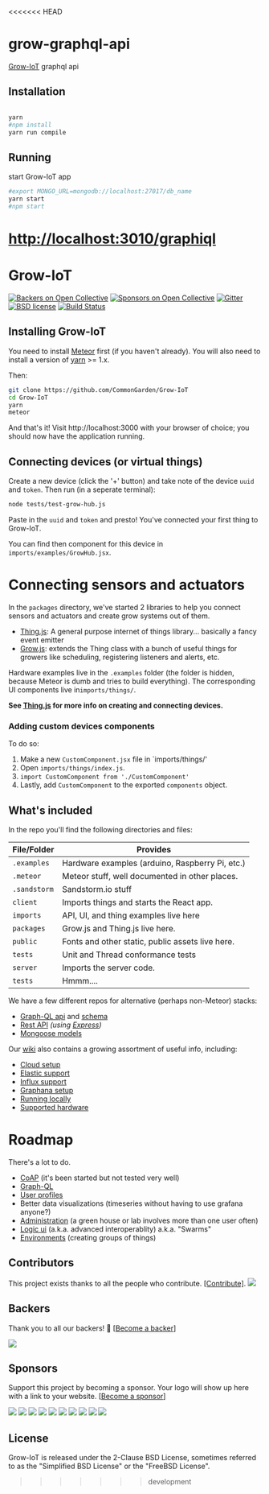 <<<<<<< HEAD
# grow-graphql-api

[Grow-IoT](https://github.com/CommonGarden/Grow-IoT) graphql api

## Installation

```sh

yarn
#npm install
yarn run compile

```

## Running

start Grow-IoT app

```sh
#export MONGO_URL=mongodb://localhost:27017/db_name
yarn start
#npm start

```

<http://localhost:3010/graphiql>
=======
# Grow-IoT

[![Backers on Open Collective](https://opencollective.com/Grow-IoT/backers/badge.svg)](#backers) [![Sponsors on Open Collective](https://opencollective.com/Grow-IoT/sponsors/badge.svg)](#sponsors) [![Gitter](https://img.shields.io/gitter/room/nwjs/nw.js.svg)](https://gitter.im/CommonGarden/Grow-IoT) [![BSD license](https://img.shields.io/badge/license-BSD--2--Clause-blue.svg)](https://github.com/CommonGarden/Grow-IoT/blob/master/LICENSE) [![Build Status](https://travis-ci.org/CommonGarden/Grow-IoT.svg?branch=master)](https://travis-ci.org/CommonGarden/Grow-IoT)

## Installing Grow-IoT

You need to install [Meteor](https://www.meteor.com/) first (if you haven't already). You will also need to install a version of [yarn](https://www.yarnpkg.com/) >= 1.x.

Then:

```bash
git clone https://github.com/CommonGarden/Grow-IoT
cd Grow-IoT
yarn
meteor
```

And that's it! Visit http://localhost:3000 with your browser of choice; you should now have the application running.

## Connecting devices (or virtual things)
Create a new device (click the '+' button) and take note of the device `uuid` and `token`. Then run (in a seperate terminal):

```bash
node tests/test-grow-hub.js
```
Paste in the `uuid` and `token` and presto! You've connected your first thing to Grow-IoT.

You can find then component for this device in `imports/examples/GrowHub.jsx`.

# Connecting sensors and actuators

In the `packages` directory, we've started 2 libraries to help you connect sensors and actuators and create grow systems out of them.
* [Thing.js](https://github.com/CommonGarden/Grow-IoT/tree/development/packages/Thing.js): A general purpose internet of things library... basically a fancy event emitter
* [Grow.js](https://github.com/CommonGarden/Grow-IoT/tree/development/packages/Grow.js): extends the Thing class with a bunch of useful things for growers like scheduling, registering listeners and alerts, etc.

Hardware examples live in the `.examples` folder (the folder is hidden, because Meteor is dumb and tries to build everything). The corresponding UI components live in`imports/things/`.

**See [Thing.js](https://github.com/CommonGarden/Grow-IoT/tree/development/packages/Thing.js) for more info on creating and connecting devices.**

### Adding custom devices components

To do so:

1. Make a new `CustomComponent.jsx` file in `imports/things/'
2. Open `imports/things/index.js`.
3. `import CustomComponent from './CustomComponent'`
4. Lastly, add `CustomComponent` to the exported `components` object.

## What's included

In the repo you'll find the following directories and files:

File/Folder   | Provides
--------------|----------------------------------------------------------------
`.examples`   | Hardware examples (arduino, Raspberry Pi, etc.)
`.meteor`     | Meteor stuff, well documented in other places.
`.sandstorm`  | Sandstorm.io stuff
`client`      | Imports things and starts the React app.
`imports`     | API, UI, and thing examples live here
`packages`    | Grow.js and Thing.js live here.
`public`      | Fonts and other static, public assets live here.
`tests`       | Unit and Thread conformance tests
`server`      | Imports the server code.
`tests`       | Hmmm....

We have a few different repos for alternative (perhaps non-Meteor) stacks:
* [Graph-QL api](https://github.com/CommonGarden/graphql-api
) and [schema](https://github.com/CommonGarden/graphql-schema)
* [Rest API](https://github.com/CommonGarden/rest-api) *(using [Express](https://expressjs.com/))*
* [Mongoose models](https://github.com/CommonGarden/mongoose-models)

Our [wiki](https://github.com/CommonGarden/Grow-IoT/wiki) also contains a growing assortment of useful info, including:
* [Cloud setup](https://github.com/CommonGarden/Grow-IoT/wiki/Cloud-setup)
* [Elastic support](https://github.com/CommonGarden/Grow-IoT/wiki/Elastic)
* [Influx support](https://github.com/CommonGarden/Grow-IoT/wiki/Influx-DB)
* [Graphana setup](https://github.com/CommonGarden/Grow-IoT/wiki/Grafana-Setup)
* [Running locally](https://github.com/CommonGarden/Grow-IoT/wiki/Running-locally)
* [Supported hardware](https://github.com/CommonGarden/Grow-IoT/wiki/Supported-hardware)

# Roadmap

There's a lot to do.
* [CoAP](https://github.com/CommonGarden/Grow-IoT/issues/300) (it's been started but not tested very well)
* [Graph-QL](https://github.com/CommonGarden/Grow-IoT/issues/315)
* [User profiles](https://github.com/CommonGarden/Grow-IoT/issues/382)
* Better data visualizations (timeseries without having to use grafana anyone?)
* [Administration](https://github.com/CommonGarden/Grow-IoT/issues/370) (a green house or lab involves more than one user often)
* [Logic ui](https://github.com/CommonGarden/Grow-IoT/issues/306) (a.k.a. advanced interoperablity) a.k.a. "Swarms"
* [Environments](https://github.com/CommonGarden/Grow-IoT/issues/311) (creating groups of things)

## Contributors

This project exists thanks to all the people who contribute. [[Contribute]](CONTRIBUTING.md).
<a href="graphs/contributors"><img src="https://opencollective.com/Grow-IoT/contributors.svg?width=890" /></a>

## Backers

Thank you to all our backers! 🙏 [[Become a backer](https://opencollective.com/Grow-IoT#backer)]

<a href="https://opencollective.com/Grow-IoT#backers" target="_blank"><img src="https://opencollective.com/Grow-IoT/backers.svg?width=890"></a>

## Sponsors

Support this project by becoming a sponsor. Your logo will show up here with a link to your website. [[Become a sponsor](https://opencollective.com/Grow-IoT#sponsor)]

<a href="https://opencollective.com/Grow-IoT/sponsor/0/website" target="_blank"><img src="https://opencollective.com/Grow-IoT/sponsor/0/avatar.svg"></a>
<a href="https://opencollective.com/Grow-IoT/sponsor/1/website" target="_blank"><img src="https://opencollective.com/Grow-IoT/sponsor/1/avatar.svg"></a>
<a href="https://opencollective.com/Grow-IoT/sponsor/2/website" target="_blank"><img src="https://opencollective.com/Grow-IoT/sponsor/2/avatar.svg"></a>
<a href="https://opencollective.com/Grow-IoT/sponsor/3/website" target="_blank"><img src="https://opencollective.com/Grow-IoT/sponsor/3/avatar.svg"></a>
<a href="https://opencollective.com/Grow-IoT/sponsor/4/website" target="_blank"><img src="https://opencollective.com/Grow-IoT/sponsor/4/avatar.svg"></a>
<a href="https://opencollective.com/Grow-IoT/sponsor/5/website" target="_blank"><img src="https://opencollective.com/Grow-IoT/sponsor/5/avatar.svg"></a>
<a href="https://opencollective.com/Grow-IoT/sponsor/6/website" target="_blank"><img src="https://opencollective.com/Grow-IoT/sponsor/6/avatar.svg"></a>
<a href="https://opencollective.com/Grow-IoT/sponsor/7/website" target="_blank"><img src="https://opencollective.com/Grow-IoT/sponsor/7/avatar.svg"></a>
<a href="https://opencollective.com/Grow-IoT/sponsor/8/website" target="_blank"><img src="https://opencollective.com/Grow-IoT/sponsor/8/avatar.svg"></a>
<a href="https://opencollective.com/Grow-IoT/sponsor/9/website" target="_blank"><img src="https://opencollective.com/Grow-IoT/sponsor/9/avatar.svg"></a>


## License
Grow-IoT is released under the 2-Clause BSD License, sometimes referred to as the "Simplified BSD License" or the "FreeBSD License".
>>>>>>> development
